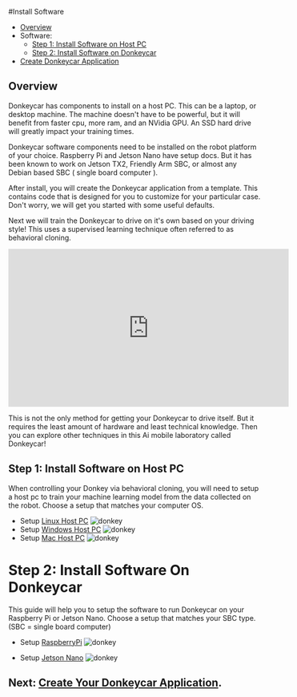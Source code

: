 #Install Software

* [Overview](#Overview)
* Software:
    * [Step 1: Install Software on Host PC](install_software.md#step-1-install-software-on-host-pc)
    * [Step 2: Install Software on Donkeycar](install_software.md#step-2-install-software-on-donkeycar)
* [Create Donkeycar Application](/guide/create_application/)

## Overview

Donkeycar has components to install on a host PC. This can be a laptop, or desktop machine. The machine doesn't have to be powerful, but it will benefit from faster cpu, more ram, and an NVidia GPU. An SSD hard drive will greatly impact your training times.

Donkeycar software components need to be installed on the robot platform of your choice. Raspberry Pi and Jetson Nano have setup docs. But it has been known to work on Jetson TX2, Friendly Arm SBC, or almost any Debian based SBC ( single board computer ).

After install, you will create the Donkeycar application from a template. This contains code that is designed for you to customize for your particular case. Don't worry, we will get you started with some useful defaults.

Next we will train the Donkeycar to drive on it's own based on your driving style! This uses a supervised learning technique often referred to as behavioral cloning.

<iframe width="560" height="315" src="https://www.youtube.com/embed/BQY9IgAxOO0" frameborder="0" allow="accelerometer; autoplay; encrypted-media; gyroscope; picture-in-picture" allowfullscreen></iframe>

This is not the only method for getting your Donkeycar to drive itself. But it requires the least amount of hardware and least technical knowledge. Then you can explore other techniques in this Ai mobile laboratory called Donkeycar!

## Step 1: Install Software on Host PC

When controlling your Donkey via behavioral cloning, you will need to setup a host pc to train your machine learning model from the data collected on the robot. Choose a setup that matches your computer OS.


* Setup [Linux Host PC](host_pc/setup_ubuntu.md)
![donkey](/assets/logos/linux_logo.png)
* Setup [Windows Host PC](host_pc/setup_windows.md)
![donkey](/assets/logos/windows_logo.png)
* Setup [Mac Host PC](host_pc/setup_mac.md)
![donkey](/assets/logos/apple_logo.jpg)


# Step 2: Install Software On Donkeycar

This guide will help you to setup the software to run Donkeycar on your Raspberry Pi or Jetson Nano. Choose a setup that matches your SBC type. (SBC = single board computer)

* Setup [RaspberryPi](robot_sbc/setup_raspberry_pi.md)
![donkey](/assets/logos/rpi_logo.png)

* Setup [Jetson Nano](robot_sbc/setup_jetson_nano.md)
![donkey](/assets/logos/nvidia_logo.png)


## Next: [Create Your Donkeycar Application](/guide/create_application/).
